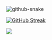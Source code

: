 <picture>
    <source media="(prefers-color-scheme: dark)" srcset="github-snake-dark.svg" />
    <source media="(prefers-color-scheme: light)" srcset="github-snake.svg" />
    <img alt="github-snake" src="github-snake.svg" />
</picture>


[![GitHub Streak](https://streak-stats.demolab.com?user=Nunchakus888&theme=transparent&hide_border=true&card_width=1080)](https://git.io/streak-stats)

<img src="https://github-readme-stats.vercel.app/api/top-langs/?username=Nunchakus888&layout=compact" />


<!--
**Nunchakus888/Nunchakus888** is a ✨ _special_ ✨ repository because its `README.md` (this file) appears on your GitHub profile.

Here are some ideas to get you started:

- 🔭 I’m currently working on ...
- 🌱 I’m currently learning ...
- 👯 I’m looking to collaborate on ...
- 🤔 I’m looking for help with ...
- 💬 Ask me about ...
- 📫 How to reach me: ...
- 😄 Pronouns: ...
- ⚡ Fun fact: ...
-->
